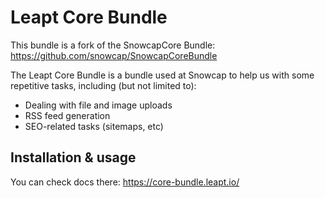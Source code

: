 Leapt Core Bundle
=================

This bundle is a fork of the SnowcapCore Bundle: https://github.com/snowcap/SnowcapCoreBundle

The Leapt Core Bundle is a bundle used at Snowcap to help us with some repetitive tasks, including (but not limited to):

* Dealing with file and image uploads
* RSS feed generation
* SEO-related tasks (sitemaps, etc)

## Installation & usage

You can check docs there: https://core-bundle.leapt.io/
